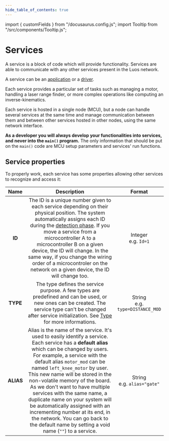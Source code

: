 ```yaml
---
hide_table_of_contents: true
---
```


import { customFields } from "/docusaurus.config.js";
import Tooltip from "/src/components/Tooltip.js";

# Services

A service is a block of code which will provide functionality. Services are able to communicate with any other services present in the Luos network.

A service can be an [application](/luos-technology/services/service-api.md#apps-guidelines) or a [driver](/luos-technology/services/service-api.md#drivers-guidelines).

Each service provides a particular set of tasks such as managing a motor, handling a laser range finder, or more complex operations like computing an inverse-kinematics.

Each service is hosted in a single <Tooltip def={customFields.node_def}>node</Tooltip> (MCU), but a node can handle several services at the same time and manage communication between them and between other services hosted in other nodes, using the same network interface.

**As a developer you will always develop your functionalities into services, and never into the `main()` program.** The only information that should be put on the `main()` code are MCU setup parameters and services' run functions.

## Service properties

To properly work, each service has some properties allowing other services to recognize and access it:

|   Name    |                                                                                                                                                                                                                                                                                         Description                                                                                                                                                                                                                                                                                         |                Format                |
| :-------: | :-----------------------------------------------------------------------------------------------------------------------------------------------------------------------------------------------------------------------------------------------------------------------------------------------------------------------------------------------------------------------------------------------------------------------------------------------------------------------------------------------------------------------------------------------------------------------------------------: | :----------------------------------: |
|  **ID**   |                                                                                 The ID is a unique number given to each service depending on their physical position. The system automatically assigns each ID during the [detection phase](./routing-table.md). If you move a service from a microcontroller A to a microcontroller B on a given device, the ID will change. In the same way, if you change the wiring order of a microcontroler on the network on a given device, the ID will change too.                                                                                 |       Integer<br />e.g. `Id=1`       |
| **TYPE**  |                                                                                                                                                                             The type defines the service purpose. A few types are predefined and can be used, or new ones can be created. The service type can't be changed after service initialization. See [Type](./service-type.md) for more informations.                                                                                                                                                                              | String<br />e.g. `type=DISTANCE_MOD` |
| **ALIAS** | Alias is the name of the service. It's used to easily identify a service. Each service has a **default alias** which can be changed by users. For example, a service with the default alias `motor_mod` can be named `left_knee_motor` by user. This new name will be stored in the non-volatile memory of the board. As we don't want to have multiple services with the same name, a duplicate name on your system will be automatically assigned with an incrementing number at its end, in the network. You can go back to the default name by setting a void name (`""`) to a service. |   String<br />e.g. `alias="gate"`    |
